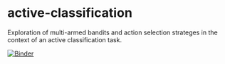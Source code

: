 # active-classification
Exploration of multi-armed bandits and action selection strateges in the context of an active classification task.

[![Binder](http://mybinder.org/badge.svg)](http://mybinder.org:/repo/aovalle/active-classification)
